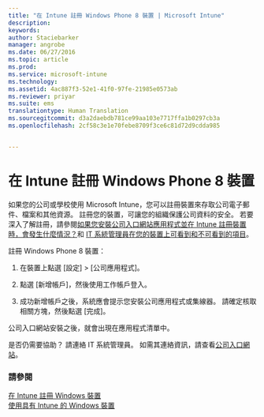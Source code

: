 ```yaml
---
title: "在 Intune 註冊 Windows Phone 8 裝置 | Microsoft Intune"
description: 
keywords: 
author: Staciebarker
manager: angrobe
ms.date: 06/27/2016
ms.topic: article
ms.prod: 
ms.service: microsoft-intune
ms.technology: 
ms.assetid: 4ac887f3-52e1-41f0-97fe-21985e0573ab
ms.reviewer: priyar
ms.suite: ems
translationtype: Human Translation
ms.sourcegitcommit: d3a2daebdb781ce99aa103e7717ffa1b0297cb3a
ms.openlocfilehash: 2cf58c3e1e70febe8709f3ce6c81d72d9cdda985


---
```



# 在 Intune 註冊 Windows Phone 8 裝置

如果您的公司或學校使用 Microsoft Intune，您可以註冊裝置來存取公司電子郵件、檔案和其他資源。 註冊您的裝置，可讓您的組織保護公司資料的安全。 若要深入了解註冊，請參閱[如果您安裝公司入口網站應用程式並在 Intune 註冊裝置時，會發生什麼情況？](what-happens-if-you-install-the-company-portal-app-and-enroll-your-device-in-intune-windows.md)和 [IT 系統管理員在您的裝置上可看到和不可看到的項目](what-can-your-it-administrator-see-when-you-enroll-your-device-in-intune-windows.md)。


註冊 Windows Phone 8 裝置：

1.  在裝置上點選 [設定] &gt; [公司應用程式]。

2.  點選 [新增帳戶]，然後使用工作帳戶登入。

3.  成功新增帳戶之後，系統應會提示您安裝公司應用程式或集線器。 請確定核取相關方塊，然後點選 [完成]。

公司入口網站安裝之後，就會出現在應用程式清單中。

是否仍需要協助？ 請連絡 IT 系統管理員。 如需其連絡資訊，請查看[公司入口網站](http://portal.manage.microsoft.com)。

### 請參閱
[在 Intune 註冊 Windows 裝置](enroll-your-device-in-intune-windows.md)</br>
[使用具有 Intune 的 Windows 裝置](using-your-windows-device-with-intune.md)



<!--HONumber=Aug16_HO4-->


